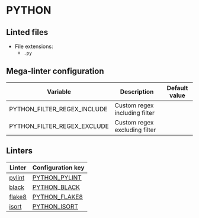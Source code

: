 <!-- markdownlint-disable MD003 MD020 MD033 MD041 -->
<!-- Generated by .automation/build.py, please do not update manually -->
<!-- Instead, update descriptor file at https://github.com/nvuillam/mega-linter/tree/master/megalinter/descriptors/python.yml -->
# PYTHON

## Linted files

- File extensions:
  - `.py`

## Mega-linter configuration

| Variable | Description | Default value |
| ----------------- | -------------- | -------------- |
| PYTHON_FILTER_REGEX_INCLUDE | Custom regex including filter |  |
| PYTHON_FILTER_REGEX_EXCLUDE | Custom regex excluding filter |  |

## Linters

| Linter | Configuration key |
| ------ | ----------------- |
| [pylint](python_pylint.md) | [PYTHON_PYLINT](python_pylint.md) |
| [black](python_black.md) | [PYTHON_BLACK](python_black.md) |
| [flake8](python_flake8.md) | [PYTHON_FLAKE8](python_flake8.md) |
| [isort](python_isort.md) | [PYTHON_ISORT](python_isort.md) |
